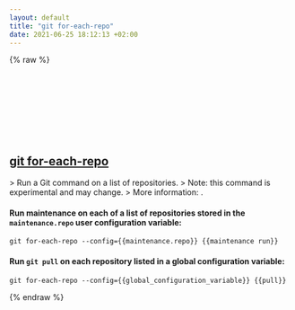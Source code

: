 ```yaml
---
layout: default
title: "git for-each-repo"
date: 2021-06-25 18:12:13 +02:00
---
```

{% raw %}
<h2 id="git-for-each-repo">
  <a href="/en/common/git-for-each-repo.html">git for-each-repo</a> <a href="#git-for-each-repo"><svg class="icon">
    <use href="/assets/images/unicode_sprite.svg#link" />
  </svg></a>
</h2>
> Run a Git command on a list of repositories.
> Note: this command is experimental and may change.
> More information: <https://git-scm.com/docs/git-for-each-repo>.

#### Run maintenance on each of a list of repositories stored in the `maintenance.repo` user configuration variable:
```shell
git for-each-repo --config={{maintenance.repo}} {{maintenance run}}
```
#### Run `git pull` on each repository listed in a global configuration variable:
```shell
git for-each-repo --config={{global_configuration_variable}} {{pull}}
```
{% endraw %}